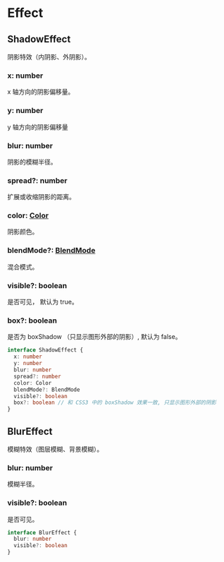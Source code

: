 # Effect

## ShadowEffect

阴影特效（内阴影、外阴影）。

### x: number

x 轴方向的阴影偏移量。

### y: number

y 轴方向的阴影偏移量

### blur: number

阴影的模糊半径。

### spread?: number

扩展或收缩阴影的距离。

### color: [Color](./Color.md)

阴影颜色。

### blendMode?: [BlendMode](./BlendMode.md)

混合模式。

### visible?: boolean

是否可见， 默认为 true。

### box?: boolean

是否为 boxShadow （只显示图形外部的阴影）, 默认为 false。

```ts
interface ShadowEffect {
  x: number
  y: number
  blur: number
  spread?: number
  color: Color
  blendMode?: BlendMode
  visible?: boolean
  box?: boolean // 和 CSS3 中的 boxShadow 效果一致, 只显示图形外部的阴影
}
```

## BlurEffect

模糊特效（图层模糊、背景模糊）。

### blur: number

模糊半径。

### visible?: boolean

是否可见。

```ts
interface BlurEffect {
  blur: number
  visible?: boolean
}
```
